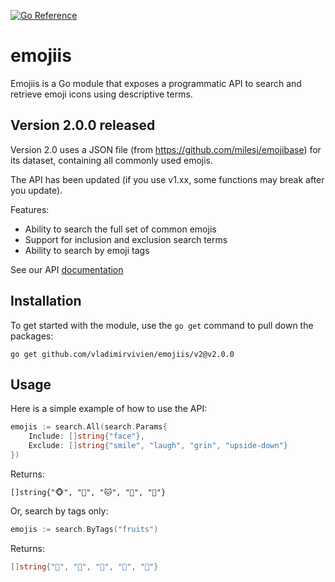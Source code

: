 [![Go Reference](https://pkg.go.dev/badge/github.com/vladimirvivien/emojiis.svg)](https://pkg.go.dev/github.com/vladimirvivien/emojiis)

# emojiis

Emojiis is a Go module that exposes a programmatic API to search and retrieve emoji icons using descriptive terms.

## Version 2.0.0 released

Version 2.0 uses a JSON file (from https://github.com/milesj/emojibase) 
for its dataset, containing all commonly used emojis.

The API has been updated (if you use v1.xx, some functions may break after you update).

Features:
* Ability to search the full set of common emojis
* Support for inclusion and exclusion search terms
* Ability to search by emoji tags

 See our API [documentation](https://pkg.go.dev/github.com/vladimirvivien/emojiis)

## Installation
To get started with the module, use the `go get` command to pull down the packages:

```
go get github.com/vladimirvivien/emojiis/v2@v2.0.0
```

## Usage
Here is a simple example of how to use the API:

```go
emojis := search.All(search.Params{
    Include: []string{"face"}, 
    Exclude: []string{"smile", "laugh", "grin", "upside-down"}
})
```

Returns:
```
[]string{"🐵", "🐶", "🐱", "🐯", "🦊"}
```

Or, search by tags only:

```go
emojis := search.ByTags("fruits")
```

Returns:
```go
[]string{"🍇", "🍈", "🍉", "🍊", "🍋"}
```

